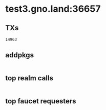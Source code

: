 # test3.gno.land:36657

## TXs
```
14963
```

## addpkgs
```
```

## top realm calls
```
```

## top faucet requesters
```
```

